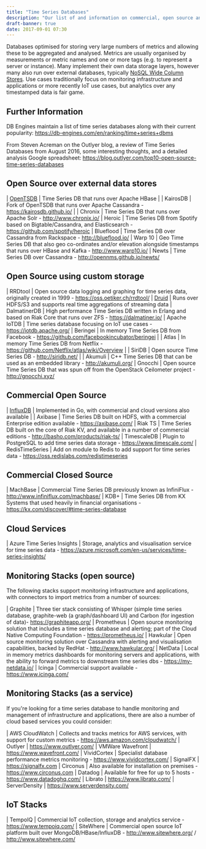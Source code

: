 ```yaml
---
title: "Time Series Databases"
description: "Our list of and information on commercial, open source and cloud based time series databases and associated technologies, including OpenTSDB, Druid, InfluxDB, MachBase and alternatives to these"
draft-banner: true
date: 2017-09-01 07:30
---
```

Databases optimised for storing very large numbers of metrics and allowing these to be aggregated and analysed.  Metrics are usually organised by measurements or metric names and one or more tags (e.g. to represent a server or instance).  Many implement their own data storage layers, however many also run over external databases, typically [NoSQL Wide Column Stores](/tech-categories/nosql-wide-column-stores/).  Use cases traditionally focus on monitoring infrastructure and applications or more recently IoT use cases, but analytics over any timestamped data is fair game.
<!--more-->

## Further Information

DB Engines maintain a list of time series databases along with their current popularity: <https://db-engines.com/en/ranking/time+series+dbms>

From Steven Acreman on the Outlyer blog, a review of Time Series Databases from August 2016, some interesting thoughts, and a detailed analysis Google spreadsheet: <https://blog.outlyer.com/top10-open-source-time-series-databases>

## Open Source over external data stores

| [OpenTSDB](/technologies/opentsdb/) | Time Series DB that runs over Apache HBase |
| KairosDB | Fork of OpenTSDB that runs over Apache Cassandra - <https://kairosdb.github.io/> |
| Chronix | Time Series DB that runs over Apache Solr - <http://www.chronix.io/>
| Heroic | Time Series DB from Spotify based on Bigtable/Cassandra, and Elasticsearch - <https://github.com/spotify/heroic>
| Blueflood | Time Series DB over Cassandra from Rackspace - <http://blueflood.io/>
| Warp 10 | Geo Time Series DB that also geo co-ordinates and/or elevation alongside timestamps that runs over HBase and Kafka - <http://www.warp10.io/>
| Newts | Time Series DB over Cassandra - <http://opennms.github.io/newts/>

## Open Source using custom storage

| RRDtool | Open source data logging and graphing for time series data, originally created in 1999 - <https://oss.oetiker.ch/rrdtool/>
| [Druid](/technologies/druid) | Runs over HDFS/S3 and supports real time aggregations of streaming data
| DalmatinerDB | High performance Time Series DB written in Erlang and based on Riak Core that runs over ZFS - <https://dalmatiner.io/>
| Apache IoTDB | Time series database focusing on IoT use cases - <https://iotdb.apache.org/>
| Beringei | In memory Time Series DB from Facebook - <https://github.com/facebookincubator/beringei> |
| Atlas | In memory Time Series DB from Netflix - <https://github.com/Netflix/atlas/wiki/Overview> |
| SiriDB | Open source Time Series DB - <http://siridb.net/> |
| Akumuli | C++ Time Series DB that can be used as an embedded library - <http://akumuli.org/>
| Gnocchi | Open source Time Series DB that was spun off from the OpenStack Ceilometer project - <http://gnocchi.xyz/>

## Commercial Open Source

| [InfluxDB](/technologies/influxdb/) | Implemented in Go, with commercial and cloud versions also available |
| Axibase | Time Series DB built on HDFS, with a commercial Enterprise edition available - <https://axibase.com/>
| Riak TS | Time Series DB built on the core of Riak KV, and available in a number of commercial editions   - <http://basho.com/products/riak-ts/>
| TimescaleDB | Plugin to PostgreSQL to add time series data storage - <https://www.timescale.com/>
| RedisTimeSeries | Add on module to Redis to add support for time series data - <https://oss.redislabs.com/redistimeseries>

## Commercial Closed Source

| MachBase | Commercial Time Series DB previously known as InfiniFlux - <http://www.infiniflux.com/machbase/>
| KDB+ | Time Series DB from KX Systems that used heavily in financial organisations - <https://kx.com/discover/#time-series-database>

## Cloud Services

| Azure Time Series Insights | Storage, analytics and visualisation service for time series data - <https://azure.microsoft.com/en-us/services/time-series-insights/>

## Monitoring Stacks (open source)

The following stacks support monitoring infrastructure and applications, with connectors to import metrics from a number of sources:

| Graphite | Three tier stack consisting of Whisper (simple time series database, graphite-web (a graph/dashboard UI) and Carbon (for ingestion of data)- <https://graphiteapp.org/>
| Prometheus | Open source monitoring solution that includes a time series database and alerting; part of the Cloud Native Computing Foundation - <https://prometheus.io/>
| Hawkular | Open source monitoring solution over Cassandra with alerting and visualisation capabilities, backed by RedHat - <http://www.hawkular.org/>
| NetData | Local in memory metrics dashboards for monitoring servers and applications, with the ability to forward metrics to downstream time series dbs - <https://my-netdata.io/>
| Icinga | Commercial support available - <https://www.icinga.com/>

## Monitoring Stacks (as a service)

If you're looking for a time series database to handle monitoring and management of infrastructure and applications, there are also a number of cloud based services you could consider:

| AWS CloudWatch | Collects and tracks metrics for AWS services, with support for custom metrics - <https://aws.amazon.com/cloudwatch/>
| Outlyer | <https://www.outlyer.com/>
| VMWare Wavefront | <https://www.wavefront.com/>
| VividCortex | Specialist database performance metrics monitoring - <https://www.vividcortex.com/>
| SignalFX | <https://signalfx.com>
| Circonus | Also available for installation on premises - <https://www.circonus.com>
| Datadog | Available for free for up to 5 hosts - <https://www.datadoghq.com/>
| Librato | <https://www.librato.com/>
| ServerDensity | <https://www.serverdensity.com/>

## IoT Stacks

| TempoIQ | Commercial IoT collection, storage and analytics service - <https://www.tempoiq.com/>
| SiteWhere | Commercial open source IoT platform built over MongoDB/HBase/InfluxDB - <http://www.sitewhere.org/> / <http://www.sitewhere.com/>
